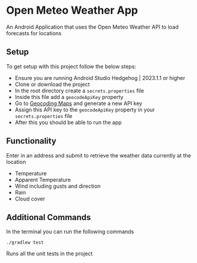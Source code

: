 # Open Meteo Weather App

An Android Application that uses the Open Meteo Weather API to load forecasts for locations

## Setup

To get setup with this project follow the below steps:

* Ensure you are running Android Studio Hedgehog | 2023.1.1 or higher
* Clone or download the project
* In the root directory create a `secrets.properties` file
* Inside this file add a `geocodeApiKey` property
* Go to [Geocoding Maps](https://geocode.maps.co/) and generate a new API key
* Assign this API key to the `geocodeApiKey` property in your `secrets.properties` file
* After this you should be able to run the app

## Functionality

Enter in an address and submit to retrieve the weather data currently at the location

* Temperature
* Apparent Temperature
* Wind including gusts and direction
* Rain
* Cloud cover

## Additional Commands

In the terminal you can run the following commands

```shell
./gradlew test
```

Runs all the unit tests in the project